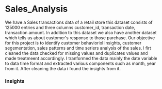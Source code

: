 # Sales_Analysis

We have a Sales transactions data of a retail store this dataset consists of 125000 entries and three columns customer_id, transaction date, transaction amount.
In addition to this dataset we also have another dataset which tells us about customer's response to those purchase. Our objective for this project is to identify customer behavioriol insights, customer segementation, sales patterns and time seriers analysis of the sales. I firt cleaned the data checked for missing values and duplicates values and made treatmeent accordingly. I tranformed the data mainly the date variable to data time format and extracted various components such as month, year from it. After cleaning the data i found the insights from it.  

### Insights

